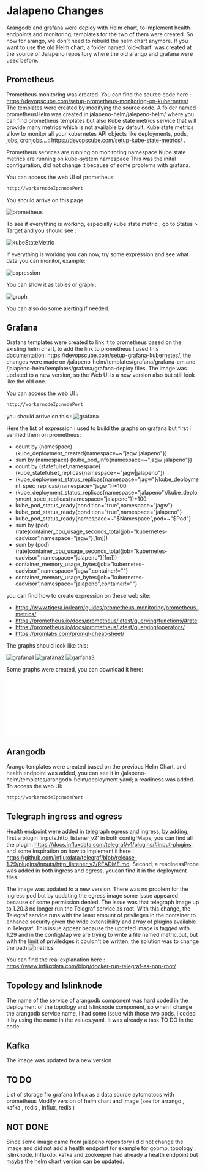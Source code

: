 # Jalapeno Changes 

Arangodb and grafana were deploy with Helm chart, to implement health endpoints and monitoring, templates for the two of them were created. So now for arango, we don't need to rebuild the helm chart anymore. If you want to use the old Helm chart, a folder named 'old-chart' was created at the source of Jalapeno repository where the old arango and grafana were used before.

## Prometheus 

Prometheus monitoring was created. You can find the source code here :  https://devopscube.com/setup-prometheus-monitoring-on-kubernetes/
The templates were created by modifying the source code. 
A folder named prometheusHelm was created in  jalapeno-helm/jalepeno-helm/ where you can find prometheus templates but also Kube state metrics service that will provide many metrics which is not available by default.  Kube state metrics allow to monitor all your kubernetes API objects like deployments, pods, jobs, cronjobs... : https://devopscube.com/setup-kube-state-metrics/ . 

Prometheus services are running on monitoring namespace 
Kube state metrics are running on kube-system namespace 
This was the inital configuration, did not change it because of some problems with grafana. 

You can access the web UI of prometheus: 

```bash
http://workernodeIp:nodePort
```

You should arrive on this page 

![prometheus](screenshots/image.png)

To see if everything is working, especially kube state metric , go to Status > Target and you should see :

![kubeStateMetric](screenshots/image-1.png)

If everything is working you can now, try some expression and see what data you can monitor, example: 

![expression](screenshots/image-2.png)

You can show it as tables or graph :

![graph](screenshots/image-5.png)

You can also do some alerting if needed. 


## Grafana 

Grafana templates were created to link it to prometheus based on the existing helm chart, to add the link to prometheus I used this documentation: https://devopscube.com/setup-grafana-kubernetes/, the changes were made on /jalapeno-helm/templates/grafana/grafana-cm and /jalapeno-helm/templates/grafana/grafana-deploy files.
The image was updated to a new version, so the Web UI is a new version also but still look like the old one. 

You can access the web UI : 

```bash
http://workernodeIp:nodePort
```
you should arrive on this : 
![grafana](screenshots/image-4.png)

Here the list of expression i used to build the graphs on grafana but first i verified them on prometheus: 

- count by (namespace) (kube_deployment_created{namespace=~"jagw|jalapeno"})
- sum by (namespace) (kube_pod_info{namespace=~"jagw|jalapeno"})
- count by (statefulset,namespace) (kube_statefulset_replicas{namespace=~"jagw|jalapeno"})
- (kube_deployment_status_replicas{namespace="jagw"}/kube_deployment_spec_replicas{namespace="jagw"})*100
- (kube_deployment_status_replicas{namespace="jalapeno"}/kube_deployment_spec_replicas{namespace="jalapeno"})*100
- kube_pod_status_ready{condition="true",namespace="jagw"}
- kube_pod_status_ready{condition="true",namespace="jalapeno"}
- kube_pod_status_ready{namespace=~"$Namespace",pod=~"$Pod"}
- sum by (pod) (rate(container_cpu_usage_seconds_total{job="kubernetes-cadvisor",namespace="jagw"}[1m]))
- sum by (pod) (rate(container_cpu_usage_seconds_total{job="kubernetes-cadvisor",namespace="jalapeno"}[1m]))
- container_memory_usage_bytes{job="kubernetes-cadvisor",namespace="jagw",container!=""}
- container_memory_usage_bytes{job="kubernetes-cadvisor",namespace="jalapeno",container!=""}

you can find how to create expression on these web site: 
- https://www.tigera.io/learn/guides/prometheus-monitoring/prometheus-metrics/
- https://prometheus.io/docs/prometheus/latest/querying/functions/#rate 
- https://prometheus.io/docs/prometheus/latest/querying/operators/
- https://promlabs.com/promql-cheat-sheet/ 

The graphs should look like this: 

![grafana1](screenshots/image-6.png)
![grafana2](screenshots/image-7.png)
![garfana3](screenshots/image-8.png)

Some graphs were created, you can download it here: 

![graphs](<templates/grafana/Jalapeno Health Overview-1707213968809.json>)

## Arangodb

Arango templates were created based on the previous Helm Chart, and health endpoint was added, you can see it in /jalapeno-helm/templates/arangodb-helm/deployment.yaml; a readiness was added. 
To access the web UI: 

```bash
http://workernodeIp:nodePort
```

## Telegraph ingress and egress 

Health endpoint were added in telegraph egress and ingress, by adding, first a plugin 'inputs.http_listener_v2' in both configfMaps, you can find all the plugin: https://docs.influxdata.com/telegraf/v1/plugins/#input-plugins, and some inspiration on how to implement it here : https://github.com/influxdata/telegraf/blob/release-1.29/plugins/inputs/http_listener_v2/README.md. Second, a readinessProbe was added in both ingress and egress, youcan find it in the deployment files.

The image was updated to a new version. There was no problem for the ingress pod but by updating the egress image some issue appeared because of some permission denied. 
The issue was that telegraph image up to 1.20.3 no longer run the Telegraf service as root. With this change, the Telegraf service runs with the least amount of privileges in the container to enhance security given the wide extensibility and array of plugins available in Telegraf.
This issue appear because the updated image is tagged with 1.29 and in the configMap we are trying to write a file named metric.out, but with the limit of priviledges it couldn't be written, the solution was to change the path 
![metrics](image-3.png)

You can find the real explanation here : https://www.influxdata.com/blog/docker-run-telegraf-as-non-root/ 

## Topology and lslinknode

The name of the service of arangodb component was hard coded in the deployment of the topology and lslinknode component, so when i change the arangodb service name, i had some issue with those two pods, i coded it by using the name in the values.yaml. It was already a task TO DO in the code. 

## Kafka 

The image was updated by a new version 


## TO DO 

List of storage fro grafana 
Influx as a data source aytomotocs with prometheus 
Modify version of helm chart and image (see for arrango , kafka , redis , influx, redis )

## NOT DONE 

Since some image came from jalapeno repository i did not change the image and did not add a health endpoint for example for gobmp, topology , lslinknode.
Influxdb, kafka and zookeeper had already a health endpoint but maybe the helm chart version can be updated.

